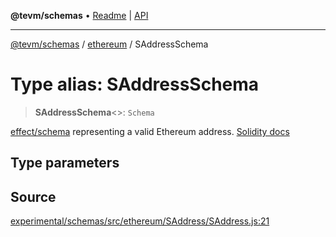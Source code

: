 **@tevm/schemas** • [Readme](../../README.md) \| [API](../../modules.md)

***

[@tevm/schemas](../../README.md) / [ethereum](../README.md) / SAddressSchema

# Type alias: SAddressSchema

> **SAddressSchema**\<\>: `Schema`

[effect/schema](https://github.com/Effect-TS/schema) representing a valid Ethereum address.
[Solidity docs](https://docs.soliditylang.org/en/latest/types.html#address)

## Type parameters

## Source

[experimental/schemas/src/ethereum/SAddress/SAddress.js:21](https://github.com/evmts/tevm-monorepo/blob/main/experimental/schemas/src/ethereum/SAddress/SAddress.js#L21)
